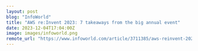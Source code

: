 ```yaml
---
layout: post
blog: "InfoWorld"
title: "AWS re:Invent 2023: 7 takeaways from the big annual event"
date: 2023-12-04T17:04:00Z
image: images/infoworld.png
remote_url: "https://www.infoworld.com/article/3711385/aws-reinvent-2023-7-takeaways-from-the-big-annual-event.html#tk.rss_applicationdevelopment"
---
```

